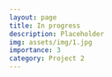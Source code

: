 ```yaml
---
layout: page
title: In progress
description: Placeholder
img: assets/img/1.jpg
importance: 3
category: Project 2
---
```


